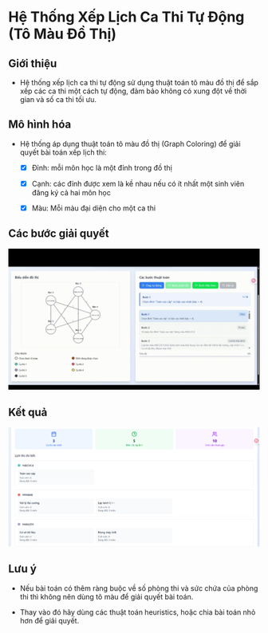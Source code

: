# Hệ Thống Xếp Lịch Ca Thi Tự Động (Tô Màu Đồ Thị)

## Giới thiệu

- Hệ thống xếp lịch ca thi tự động sử dụng thuật toán tô màu đồ thị để sắp xếp
  các ca thi một cách tự động, đảm bảo không có xung đột về thời gian và số ca
  thi tối ưu.

## Mô hình hóa

- Hệ thống áp dụng thuật toán tô màu đồ thị (Graph Coloring) để giải quyết bài toán xếp lịch thi:
  - [x] Đỉnh: mỗi môn học là một đỉnh trong đồ thị

  - [x] Cạnh: các đỉnh được xem là kề nhau nếu có ít nhất một sinh viên đăng ký cả hai môn học

  - [x] Màu: Mỗi màu đại diện cho một ca thi

## Các bước giải quyết
![demo](./assets/demo.gif)

## Kết quả
![result](./assets/result.png)

## Lưu ý

- Nếu bài toán có thêm ràng buộc về số phòng thi và sức chứa của phòng thi thì
  không nên dùng tô màu để giải quyết bài toán.

- Thay vào đó hãy dùng các thuật toán heuristics, hoặc chia bài toán nhỏ hơn để
  giải quyết.
